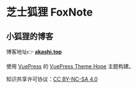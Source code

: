 # 芝士狐狸 FoxNote

## 小狐狸的博客

博客地址👉 [**akashi.top**](https://akashi.top/)

使用 [VuePress](https://vuepress.vuejs.org/) 的 [VuePress Theme Hope](https://theme-hope.vuejs.press/) 主题构建。

知识共享许可协议：<a href="https://creativecommons.org/licenses/by-nc-sa/4.0/">CC BY-NC-SA 4.0<img style="height:16px!important;margin-left:3px;vertical-align:text-bottom;" src="https://mirrors.creativecommons.org/presskit/icons/cc.svg?ref=chooser-v1"><img style="height:16px!important;margin-left:3px;vertical-align:text-bottom;" src="https://mirrors.creativecommons.org/presskit/icons/by.svg?ref=chooser-v1"><img style="height:16px!important;margin-left:3px;vertical-align:text-bottom;" src="https://mirrors.creativecommons.org/presskit/icons/nc.svg?ref=chooser-v1"><img style="height:16px!important;margin-left:3px;vertical-align:text-bottom;" src="https://mirrors.creativecommons.org/presskit/icons/sa.svg?ref=chooser-v1"></a>
